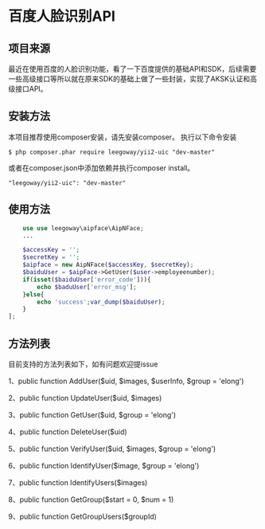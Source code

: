 # 百度人脸识别API

## 项目来源
最近在使用百度的人脸识别功能，看了一下百度提供的基础API和SDK，后续需要一些高级接口等所以就在原来SDK的基础上做了一些封装，实现了AKSK认证和高级接口API。

## 安装方法
本项目推荐使用composer安装，请先安装composer。
执行以下命令安装

```
$ php composer.phar require leegoway/yii2-uic "dev-master"
```

或者在composer.json中添加依赖并执行composer install。

```
"leegoway/yii2-uic": "dev-master"
```


## 使用方法

```php
    use use leegoway\aipface\AipNFace;
    ...

    $accessKey = '';
    $secretKey = '';
    $aipface = new AipNFace($accessKey, $secretKey);
    $baiduUser = $aipFace->GetUser($user->employeenumber);
    if(isset($baiduUser['error_code'])){
        echo $baduUser['error_msg'];
    }else{
        echo 'success';var_dump($baiduUser);
    }
];
```

## 方法列表
目前支持的方法列表如下，如有问题欢迎提issue


1、public function AddUser($uid, $images, $userInfo, $group = 'elong')

2、public function UpdateUser($uid, $images)

3、public function GetUser($uid, $group = 'elong')

4、public function DeleteUser($uid)

5、public function VerifyUser($uid, $images, $group = 'elong')

6、public function IdentifyUser($image, $group = 'elong')

7、public function IdentifyUsers($images)

8、public function GetGroup($start = 0, $num = 1)

9、public function GetGroupUsers($groupId)

